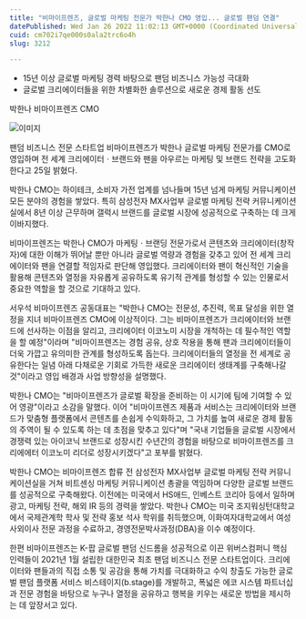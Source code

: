 ```yaml
---
title: "비마이프렌즈, 글로벌 마케팅 전문가 박한나 CMO 영입... 글로벌 팬덤 연결"
datePublished: Wed Jan 26 2022 11:02:13 GMT+0000 (Coordinated Universal Time)
cuid: cm702i7qe000s0ala2trc6o4h
slug: 3212

---
```



- 15년 이상 글로벌 마케팅 경력 바탕으로 팬덤 비즈니스 가능성 극대화
- 글로벌 크리에이터들을 위한 차별화한 솔루션으로 새로운 경제 활동 선도

박한나 비마이프렌즈 CMO

![이미지](https://cdn.hashnode.com/res/hashnode/image/upload/v1739253294203/aa455d55-7825-488e-a919-076593236fdc.jpeg)

팬덤 비즈니스 전문 스타트업 비마이프렌즈가 박한나 글로벌 마케팅 전문가를 CMO로 영입하며 전 세계 크리에이터ㆍ브랜드와 팬을 아우르는 마케팅 및 브랜드 전략을 고도화한다고 25일 밝혔다.

박한나 CMO는 하이테크, 소비자 가전 업계를 넘나들며 15년 넘게 마케팅 커뮤니케이션 모든 분야의 경험을 쌓았다. 특히 삼성전자 MX사업부 글로벌 마케팅 전략 커뮤니케이션실에서 8년 이상 근무하며 갤럭시 브랜드를 글로벌 시장에 성공적으로 구축하는 데 크게 이바지했다.

비마이프렌즈는 박한나 CMO가 마케팅ㆍ브랜딩 전문가로서 콘텐츠와 크리에이터(창작자)에 대한 이해가 뛰어날 뿐만 아니라 글로벌 역량과 경험을 갖추고 있어 전 세계 크리에이터와 팬을 연결할 적임자로 판단해 영입했다. 크리에이터와 팬이 혁신적인 기술을 활용해 콘텐츠와 열정을 자유롭게 공유하도록 유기적 관계를 형성할 수 있는 인물로서 중요한 역할을 할 것으로 기대하고 있다.

서우석 비마이프렌즈 공동대표는 "박한나 CMO는 전문성, 추진력, 목표 달성을 위한 열정을 지녀 비마이프렌즈 CMO에 이상적이다. 그는 비마이프렌즈가 크리에이터와 브랜드에 선사하는 이점을 알리고, 크리에이터 이코노미 시장을 개척하는 데 필수적인 역할을 할 예정"이라며 "비마이프렌즈는 경험 공유, 상호 작용을 통해 팬과 크리에이터들이 더욱 가깝고 유의미한 관계를 형성하도록 돕는다. 크리에이터들의 열정을 전 세계로 공유한다는 일념 아래 다채로운 기회로 가득한 새로운 크리에이터 생태계를 구축해나갈 것"이라고 영입 배경과 사업 방향성을 설명했다.

박한나 CMO는 "비마이프렌즈가 글로벌 확장을 준비하는 이 시기에 팀에 기여할 수 있어 영광"이라고 소감을 말했다. 이어 "비마이프렌즈 제품과 서비스는 크리에이터와 브랜드가 맞춤형 플랫폼에서 콘텐츠를 손쉽게 수익화하고, 그 가치를 높여 새로운 경제 활동의 주역이 될 수 있도록 하는 데 초점을 맞추고 있다"며 "국내 기업들을 글로벌 시장에서 경쟁력 있는 아이코닉 브랜드로 성장시킨 수년간의 경험을 바탕으로 비마이프렌즈를 크리에에터 이코노미 리더로 성장시키겠다"고 포부를 밝혔다.

박한나 CMO는 비마이프렌즈 합류 전 삼성전자 MX사업부 글로벌 마케팅 전략 커뮤니케이션실을 거쳐 비트센싱 마케팅 커뮤니케이션 총괄을 역임하며 다양한 글로벌 브랜드를 성공적으로 구축해왔다. 이전에는 미국에서 HS애드, 인베스트 코리아 등에서 일하며 광고, 마케팅 전략, 해외 IR 등의 경력을 쌓았다. 박한나 CMO는 미국 조지워싱턴대학교에서 국제관계학 학사 및 전략 홍보 석사 학위를 취득했으며, 이화여자대학교에서 여성사외이사 전문 과정을 수료하고, 경영전문박사과정(DBA)을 이수 예정이다.

한편 비마이프렌즈는 K-팝 글로벌 팬덤 신드롬을 성공적으로 이끈 위버스컴퍼니 핵심 인력들이 2021년 1월 설립한 대한민국 최초 팬덤 비즈니스 전문 스타트업이다. 크리에이터와 팬들과의 직접 소통 및 공감을 통해 가치를 극대화하고 수익 창출도 가능한 글로벌 팬덤 플랫폼 서비스 비스테이지(b.stage)를 개발하고, 폭넓은 에코 시스템 파트너십과 전문 경험을 바탕으로 누구나 열정을 공유하고 행복을 키우는 새로운 방법을 제시하는 데 앞장서고 있다.